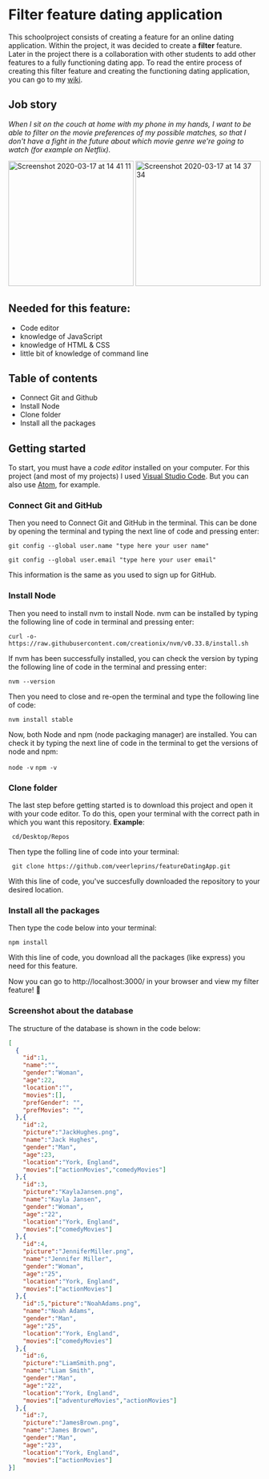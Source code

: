 # Filter feature dating application

This schoolproject consists of creating a feature for an online dating application. Within the project, it was decided to create a **filter** feature. Later in the project there is a collaboration with other students to add other features to a fully functioning dating app. To read the entire process of creating this filter feature and creating the functioning dating application, you can go to my [wiki](https://github.com/veerleprins/featureDatingApp/wiki).

## Job story
*When I sit on the couch at home with my phone in my hands, I want to be able to filter on the movie preferences of my possible matches, so that I don't have a fight in the future about which movie genre we're going to watch (for example on Netflix).*


<img width="250" alt="Screenshot 2020-03-17 at 14 41 11" src="https://user-images.githubusercontent.com/35265583/76861775-642adf80-685d-11ea-9f19-bea6d7879213.png"> <img width="250" alt="Screenshot 2020-03-17 at 14 37 34" src="https://user-images.githubusercontent.com/35265583/76861441-e8c92e00-685c-11ea-834f-d5665d530c44.png">

## Needed for this feature:
- Code editor
- knowledge of JavaScript
- knowledge of HTML & CSS
- little bit of knowledge of command line

## Table of contents
- Connect Git and Github
- Install Node
- Clone folder
- Install all the packages

## Getting started
To start, you must have a *code editor* installed on your computer. For this project (and most of my projects) I used [Visual Studio Code](https://code.visualstudio.com/download). But you can also use [Atom](https://atom.io/), for example.

### Connect Git and GitHub
Then you need to Connect Git and GitHub in the terminal. This can be done by opening the terminal and typing the next line of code and pressing enter:

```git config --global user.name "type here your user name"```

```git config --global user.email "type here your user email"```

This information is the same as you used to sign up for GitHub.

### Install Node
Then you need to install nvm to install Node. nvm can be installed by typing the following line of code in terminal and pressing enter:

```curl -o- https://raw.githubusercontent.com/creationix/nvm/v0.33.8/install.sh ```

If nvm has been successfully installed, you can check the version by typing the following line of code in the terminal and pressing enter:

```nvm --version```

Then you need to close and re-open the terminal and type the following line of code:

```nvm install stable ```

Now, both Node and npm (node packaging manager) are installed. You can check it by typing the next line of code in the terminal to get the versions of node and npm:

```node -v```
```npm -v```

### Clone folder
The last step before getting started is to download this project and open it with your code editor. To do this, open your terminal with the correct path in which you want this repository. **Example**:

``` cd/Desktop/Repos```

Then type the folling line of code into your terminal:

``` git clone https://github.com/veerleprins/featureDatingApp.git```

With this line of code, you've succesfully downloaded the repository to your desired location.


### Install all the packages
Then type the code below into your terminal:

``` npm install ```

With this line of code, you download all the packages (like express) you need for this feature.

Now you can go to http://localhost:3000/ in your browser and view my filter feature! :raised_hands:

### Screenshot about the database
The structure of the database is shown in the code below:


``` JSON
[
  {
    "id":1,
    "name":"",
    "gender":"Woman",
    "age":22,
    "location":"",
    "movies":[],
    "prefGender": "",
    "prefMovies": "",
  },{
    "id":2,
    "picture":"JackHughes.png",
    "name":"Jack Hughes",
    "gender":"Man",
    "age":23,
    "location":"York, England",
    "movies":["actionMovies","comedyMovies"]
  },{
    "id":3,
    "picture":"KaylaJansen.png",
    "name":"Kayla Jansen",
    "gender":"Woman",
    "age":"22",
    "location":"York, England",
    "movies":["comedyMovies"]
  },{
    "id":4,
    "picture":"JenniferMiller.png",
    "name":"Jennifer Miller",
    "gender":"Woman",
    "age":"25",
    "location":"York, England",
    "movies":["actionMovies"]
  },{
    "id":5,"picture":"NoahAdams.png",
    "name":"Noah Adams",
    "gender":"Man",
    "age":"25",
    "location":"York, England",
    "movies":["comedyMovies"]
  },{
    "id":6,
    "picture":"LiamSmith.png",
    "name":"Liam Smith",
    "gender":"Man",
    "age":"22",
    "location":"York, England",
    "movies":["adventureMovies","actionMovies"]
  },{
    "id":7,
    "picture":"JamesBrown.png",
    "name":"James Brown",
    "gender":"Man",
    "age":"23",
    "location":"York, England",
    "movies":["actionMovies"]
}]
```
